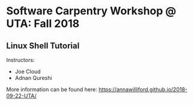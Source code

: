 # Software Carpentry Workshop @ UTA: Fall 2018
## Linux Shell Tutorial


Instructors:

* Joe Cloud
* Adnan Qureshi

More information can be found here: https://annawilliford.github.io/2018-09-22-UTA/
